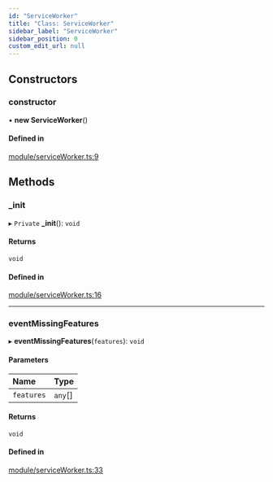 ```yaml
---
id: "ServiceWorker"
title: "Class: ServiceWorker"
sidebar_label: "ServiceWorker"
sidebar_position: 0
custom_edit_url: null
---
```


## Constructors

### constructor

• **new ServiceWorker**()

#### Defined in

[module/serviceWorker.ts:9](https://github.com/siposdani87/sui-js/blob/a88c06f/src/module/serviceWorker.ts#L9)

## Methods

### \_init

▸ `Private` **_init**(): `void`

#### Returns

`void`

#### Defined in

[module/serviceWorker.ts:16](https://github.com/siposdani87/sui-js/blob/a88c06f/src/module/serviceWorker.ts#L16)

___

### eventMissingFeatures

▸ **eventMissingFeatures**(`features`): `void`

#### Parameters

| Name | Type |
| :------ | :------ |
| `features` | `any`[] |

#### Returns

`void`

#### Defined in

[module/serviceWorker.ts:33](https://github.com/siposdani87/sui-js/blob/a88c06f/src/module/serviceWorker.ts#L33)
